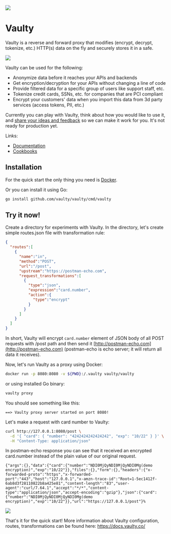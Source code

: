 ![](https://github.com/vaulty-co/vaulty/workflows/Go/badge.svg)

# Vaulty

Vaulty is a reverse and forward proxy that modifies (encrypt, decrypt, tokenize, etc.) HTTP(s) data on the fly and securely stores it in a safe.

![](https://docs.vaulty.co/img/flow.svg)

Vaulty can be used for the following:

- Anonymize data before it reaches your APIs and backends
- Get encryption/decryption for your APIs without changing a line of code
- Provide filtered data for a specific group of users like support staff, etc.
- Tokenize credit cards, SSNs, etc. for companies that are PCI compliant
- Encrypt your customers' data when you import this data from 3d party services (access tokens, PII, etc.)

Currently you can play with Vaulty, think about how you would like to use it, and [share your ideas and feedback](https://github.com/vaulty-co/vaulty/issues) so we can make it work for you. It's not ready for production yet.

Links:

 * [Documentation](https://docs.vaulty.co)
 * [Cookbooks](https://docs.vaulty.co/cookbooks/intro)

## Installation

For the quick start the only thing you need is [Docker](https://docs.docker.com/install/).

Or you can install it using Go:

```bash
go install github.com/vaulty/vaulty/cmd/vaulty
```

## Try it now!

Create a directory for experiments with Vaulty. In the directory, let's create simple routes.json file with transformation rule:

```json
{
  "routes":[
    {
      "name":"in",
      "method":"POST",
      "url":"/post",
      "upstream":"https://postman-echo.com",
      "request_transformations":[
        {
          "type":"json",
          "expression":"card.number",
          "action":{
            "type":"encrypt"
          }
        }
      ]
    }
  ]
}
```

In short, Vaulty will encrypt `card.number` element of JSON body of all POST requests with /post path and then send it [http://postman-echo.com](http://postman-echo.com) (postman-echo is echo server; it will return all data it receives).

Now, let's run Vaulty as a proxy using Docker:

```bash
docker run -p 8080:8080 -v ${PWD}:/.vaulty vaulty/vaulty
```

or using installed Go binary:

```bash
vaulty proxy
```

You should see something like this:

```
==> Vaulty proxy server started on port 8080!
```

Let's make a request with card number to Vaulty:

```bash
curl http://127.0.0.1:8080/post \
  -d '{ "card": { "number": "4242424242424242", "exp": "10/22" } }' \
  -H "Content-Type: application/json"
```

In postman-echo response you can see that it received an encrypted card.number instead of the plain value of our original request.

```
{"args":{},"data":{"card":{"number":"NDI0MjQyNDI0MjQyNDI0Mg(demo encryption)","exp":"10/22"}},"files":{},"form":{},"headers":{"x-forwarded-proto":"https","x-forwarded-port":"443","host":"127.0.0.1","x-amzn-trace-id":"Root=1-5ec1412f-6ab8d3f28110822b8a425e81","content-length":"83","user-agent":"curl/7.64.1","accept":"*/*","content-type":"application/json","accept-encoding":"gzip"},"json":{"card":{"number":"NDI0MjQyNDI0MjQyNDI0Mg(demo encryption)","exp":"10/22"}},"url":"https://127.0.0.1/post"}%
```

<img src="https://docs.vaulty.co/img/reference/none-enc.gif"/>

That's it for the quick start! More information about Vaulty configuration, routes, transformations can be found here: https://docs.vaulty.co/
